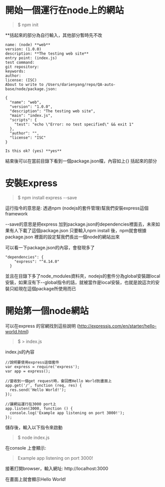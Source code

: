 # 開始一個運行在node上的網站
> $ npm init

**括起來的部分為自行輸入，其他部分暫時先不改

```
name: (node) **web**
version: (1.0.0) 
description: **The testing web site**
entry point: (index.js) 
test command: 
git repository: 
keywords: 
author: 
license: (ISC) 
About to write to /Users/darienyang/repo/QA-auto-base/node/package.json:

{
  "name": "web",
  "version": "1.0.0",
  "description": "The testing web site",
  "main": "index.js",
  "scripts": {
    "test": "echo \"Error: no test specified\" && exit 1"
  },
  "author": "",
  "license": "ISC"
}

Is this ok? (yes) **yes**
```

結束後可以在當前目錄下看到一個package.json檔，內容如上{} 括起來的部分

# 安裝Express
> $ npm install express --save

這行指令的意思是: 透過npm (nodejs的套件管理)幫我們安裝express這個framework

--save的意思是把express 加到package.json的dependencies裡面去，未來如果有人下載了這個package.json 只要輸入npm install 後，npm就會根據package.json 裡面的設定幫我們長出一個node的網站出來

可以看一下package.json的內容，會發現多了
```
"dependencies": {
    "express": "^4.14.0"
  }
```

並且在目錄下多了node_modules資料夾，nodejs的套件分為global安裝跟local安裝，如果沒有下--global指令的話，就被當作是local安裝，也就是說這次的安裝只給現在這個package所使用而已

# 開始第一個node網站
可以在express 的官網找到這些說明
(http://expressjs.com/en/starter/hello-world.html)
> $ > index.js

index.js的內容
```
//說明要使用express這個套件
var express = require('express');
var app = express();

//當收到一個get request時，會回應Hello World到畫面上
app.get('/', function (req, res) {
  res.send('Hello World!');
});

//讓網站運行在3000 port上
app.listen(3000, function () {
  console.log('Example app listening on port 3000!');
});
```

儲存後，輸入以下指令來啟動
> $ node index.js

在console 上會顯示: 
> Example app listening on port 3000!

接著打開browser，輸入網址: http://localhost:3000

在畫面上就會顯示Hello World!







